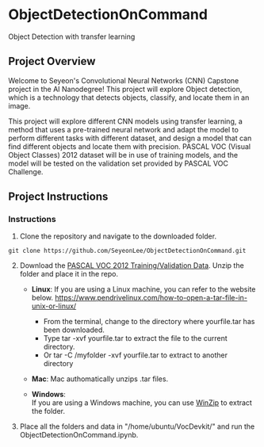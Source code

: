 # ObjectDetectionOnCommand
Object Detection with transfer learning
## Project Overview

Welcome to Seyeon's Convolutional Neural Networks (CNN) Capstone project in the AI Nanodegree! This project will explore Object detection, which is a technology that detects objects, classify, and locate them in an image. 

This project will explore different CNN models using transfer learning, a method that uses a pre-trained neural network and adapt the model to perform different tasks with different dataset, and design a model that can find different objects and locate them with precision. PASCAL VOC (Visual Object Classes) 2012 dataset  will be in use of training models, and the model will be tested on the validation set provided by PASCAL VOC Challenge.

## Project Instructions

### Instructions

1. Clone the repository and navigate to the downloaded folder.
```	
git clone https://github.com/SeyeonLee/ObjectDetectionOnCommand.git
```

2. Download the [PASCAL VOC 2012 Training/Validation Data](http://host.robots.ox.ac.uk/pascal/VOC/voc2012/index.html#devkit). Unzip the folder and place it in the repo.
	- __Linux__: 
  	If you are using a Linux machine, you can refer to the website below.
  	https://www.pendrivelinux.com/how-to-open-a-tar-file-in-unix-or-linux/
  
  		- From the terminal, change to the directory where yourfile.tar has been downloaded.
 		- Type tar -xvf yourfile.tar to extract the file to the current directory.
  		- Or tar -C /myfolder -xvf yourfile.tar to extract to another directory
  
	- __Mac__: 
	Mac authomatically unzips .tar files.
  
	- __Windows__:  
	If you are using a Windows machine, you can use [WinZip](https://www.winzip.com/win/en/tar-file.html) to extract the folder.

3. Place all the folders and data in "/home/ubuntu/VocDevkit/" and run the ObjectDetectionOnCommand.ipynb.

